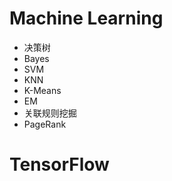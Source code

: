 # Machine Learning   
* 决策树   
* Bayes   
* SVM   
* KNN   
* K-Means   
* EM   
* 关联规则挖掘   
* PageRank      

# TensorFlow     